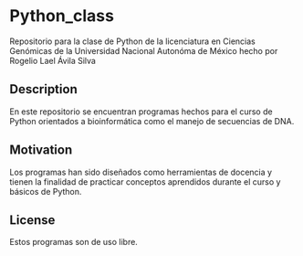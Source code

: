 # Python_class

Repositorio para la clase de Python de la licenciatura en Ciencias Genómicas de la Universidad Nacional Autonóma de México
hecho por Rogelio Lael Ávila Silva

## Description

En este repositorio se encuentran programas hechos para el curso de Python orientados a bioinformática
como el manejo de secuencias de DNA.

## Motivation

Los programas han sido diseñados como herramientas de docencia y tienen la finalidad de practicar conceptos
aprendidos durante el curso y básicos de Python.

## License

Estos programas son de uso libre.
